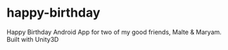 # happy-birthday
Happy Birthday Android App for two of my good friends, Malte & Maryam.
Built with Unity3D
